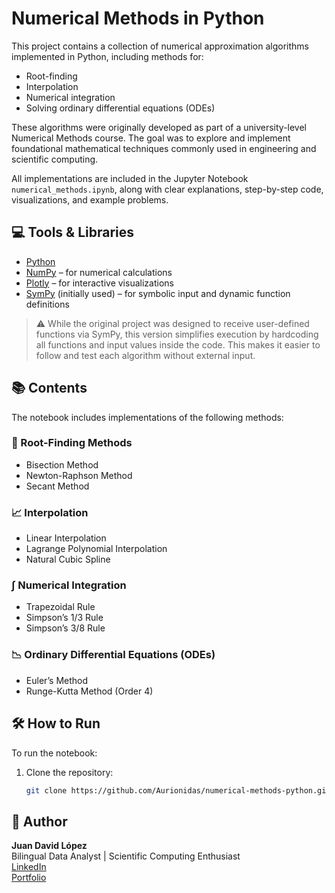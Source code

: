 # Numerical Methods in Python

This project contains a collection of numerical approximation algorithms implemented in Python, including methods for:

- Root-finding
- Interpolation
- Numerical integration
- Solving ordinary differential equations (ODEs)

These algorithms were originally developed as part of a university-level Numerical Methods course. The goal was to explore and implement foundational mathematical techniques commonly used in engineering and scientific computing.

All implementations are included in the Jupyter Notebook `numerical_methods.ipynb`, along with clear explanations, step-by-step code, visualizations, and example problems.

## 💻 Tools & Libraries

- [Python](https://www.python.org/)
- [NumPy](https://numpy.org/) – for numerical calculations  
- [Plotly](https://plotly.com/python/) – for interactive visualizations  
- [SymPy](https://www.sympy.org/) (initially used) – for symbolic input and dynamic function definitions  

> ⚠️ While the original project was designed to receive user-defined functions via SymPy, this version simplifies execution by hardcoding all functions and input values inside the code. This makes it easier to follow and test each algorithm without external input.

## 📚 Contents

The notebook includes implementations of the following methods:

### 🔢 Root-Finding Methods
- Bisection Method
- Newton-Raphson Method
- Secant Method

### 📈 Interpolation
- Linear Interpolation
- Lagrange Polynomial Interpolation
- Natural Cubic Spline

### ∫ Numerical Integration
- Trapezoidal Rule
- Simpson’s 1/3 Rule
- Simpson’s 3/8 Rule

### 📉 Ordinary Differential Equations (ODEs)
- Euler’s Method
- Runge-Kutta Method (Order 4)

## 🛠️ How to Run

To run the notebook:

1. Clone the repository:
   ```bash
   git clone https://github.com/Aurionidas/numerical-methods-python.git


## 👤 Author

**Juan David López**  
Bilingual Data Analyst | Scientific Computing Enthusiast  
[LinkedIn](https://www.linkedin.com/in/juan-davd-lopez)  
[Portfolio](https://github.com/Aurionidas/juanlopez-portfolio)
